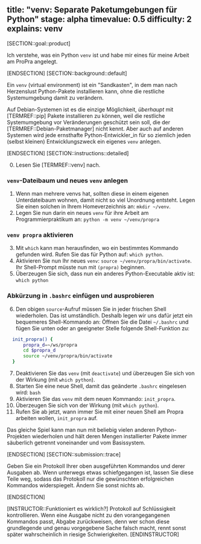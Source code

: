title: "venv: Separate Paketumgebungen für Python"
stage: alpha
timevalue: 0.5
difficulty: 2
explains: venv
---
[SECTION::goal::product]

Ich verstehe, was ein Python `venv` ist und habe mir eines für meine Arbeit am ProPra angelegt.

[ENDSECTION]
[SECTION::background::default]

Ein `venv` (virtual environment) ist ein "Sandkasten", 
in dem man nach Herzenslust Python-Pakete installieren kann,
ohne die restliche Systemumgebung damit zu verändern.

Auf Debian-Systemen ist es die einzige Möglichkeit, 
_überhaupt_ mit [TERMREF::pip] Pakete installieren zu können,
weil die restliche Systemumgebung vor Veränderungen geschützt sein soll, die der 
[TERMREF::Debian-Paketmanager] nicht kennt. 
Aber auch auf anderen Systemen wird jede ernsthafte Python-Entwickler_in
für so ziemlich jeden (selbst kleinen) Entwicklungszweck ein eigenes `venv` anlegen.

[ENDSECTION]
[SECTION::instructions::detailed]

0. Lesen Sie [TERMREF::venv] nach.


### `venv`-Dateibaum und neues `venv` anlegen

1. Wenn man mehrere venvs hat, sollten diese in einem eigenen Unterdateibaum wohnen,
   damit nicht so viel Unordnung entsteht.
   Legen Sie einen solchen in Ihrem Homeverzeichnis an: `mkdir ~/venv`.
2. Legen Sie nun darin ein neues `venv` für ihre Arbeit am Programmierpraktikum an:
   `python -m venv ~/venv/propra`


### `venv propra` aktivieren

3. Mit `which` kann man herausfinden, wo ein bestimmtes Kommando gefunden wird.
   Rufen Sie das für Python auf: `which python`.
4. Aktivieren Sie nun Ihr neues `venv`:
   `source ~/venv/propra/bin/activate`.
   Ihr Shell-Prompt müsste nun mit `(propra)` beginnen.
5. Überzeugen Sie sich, dass nun ein anderes Python-Executable aktiv ist:
   `which python`


### Abkürzung in `.bashrc` einfügen und ausprobieren

6. Den obigen `source`-Aufruf müssen Sie in jeder frischen Shell wiederholen.
   Das ist umständlich. Deshalb legen wir uns dafür jetzt ein bequemeres Shell-Kommando an:
   Öffnen Sie die Datei `~/.bashrc` und fügen Sie unten oder an geeigneter Stelle 
   folgende Shell-Funktion zu:

```bash
  init_propra() {
      propra_d=~/ws/propra
      cd $propra_d
      source ~/venv/propra/bin/activate
  }
```

7. Deaktivieren Sie das `venv` (mit `deactivate`)
   und überzeugen Sie sich von der Wirkung (mit `which python`).
8. Starten Sie eine neue Shell, damit das geänderte `.bashrc` eingelesen wird: `bash`
9. Aktivieren Sie das `venv` mit dem neuen Kommando: `init_propra`.
10. Überzeugen Sie sich von der Wirkung (mit `which python`).
11. Rufen Sie ab jetzt, wann immer Sie mit einer neuen Shell am Propra arbeiten wollen,
    `init_propra` auf.

Das gleiche Spiel kann man nun mit beliebig vielen anderen Python-Projekten wiederholen
und hält deren Mengen installierter Pakete immer säuberlich getrennt voneinander
und vom Basissystem.

[ENDSECTION]
[SECTION::submission::trace]

Geben Sie ein Protokoll Ihrer oben ausgeführten Kommandos und derer Ausgaben ab.
Wenn unterwegs etwas schiefgegangen ist, lassen Sie diese Teile weg, sodass das Protokoll
nur die gewünschten erfolgreichen Kommandos widerspiegelt.
Ändern Sie sonst nichts ab.

[ENDSECTION]

[INSTRUCTOR::Funktioniert es wirklich?]
Protokoll auf Schlüssigkeit kontrollieren.
Wenn eine Ausgabe nicht zu den vorangegangenen Kommandos passt, Abgabe zurückweisen,
denn wer schon diese grundlegende und genau vorgegebene Sache falsch macht, 
rennt sonst später wahrscheinlich in riesige Schwierigkeiten.
[ENDINSTRUCTOR]
